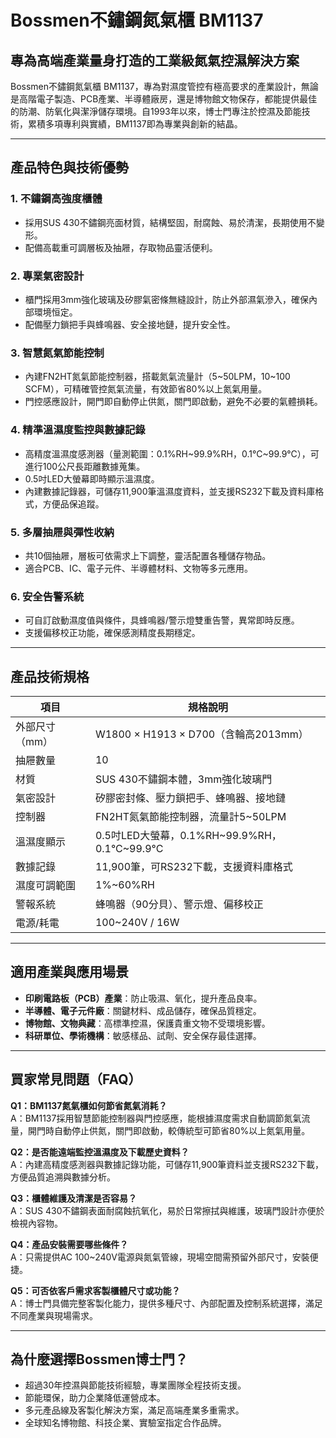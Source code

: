 # Bossmen不鏽鋼氮氣櫃 BM1137

## 專為高端產業量身打造的工業級氮氣控濕解決方案

Bossmen不鏽鋼氮氣櫃 BM1137，專為對濕度管控有極高要求的產業設計，無論是高階電子製造、PCB產業、半導體廠房，還是博物館文物保存，都能提供最佳的防潮、防氧化與潔淨儲存環境。自1993年以來，博士門專注於控濕及節能技術，累積多項專利與實績，BM1137即為專業與創新的結晶。

---

## 產品特色與技術優勢

### 1. 不鏽鋼高強度櫃體
- 採用SUS 430不鏽鋼亮面材質，結構堅固，耐腐蝕、易於清潔，長期使用不變形。
- 配備高載重可調層板及抽屜，存取物品靈活便利。

### 2. 專業氣密設計
- 櫃門採用3mm強化玻璃及矽膠氣密條無縫設計，防止外部濕氣滲入，確保內部環境恒定。
- 配備壓力鎖把手與蜂鳴器、安全接地鏈，提升安全性。

### 3. 智慧氮氣節能控制
- 內建FN2HT氮氣節能控制器，搭載氮氣流量計（5~50LPM，10~100 SCFM），可精確管控氮氣流量，有效節省80%以上氮氣用量。
- 門控感應設計，開門即自動停止供氮，關門即啟動，避免不必要的氣體損耗。

### 4. 精準溫濕度監控與數據記錄
- 高精度溫濕度感測器（量測範圍：0.1%RH~99.9%RH，0.1°C~99.9°C），可進行100公尺長距離數據蒐集。
- 0.5吋LED大螢幕即時顯示溫濕度。
- 內建數據記錄器，可儲存11,900筆溫濕度資料，並支援RS232下載及資料庫格式，方便品保追蹤。

### 5. 多層抽屜與彈性收納
- 共10個抽屜，層板可依需求上下調整，靈活配置各種儲存物品。
- 適合PCB、IC、電子元件、半導體材料、文物等多元應用。

### 6. 安全告警系統
- 可自訂啟動濕度值與條件，具蜂鳴器/警示燈雙重告警，異常即時反應。
- 支援偏移校正功能，確保感測精度長期穩定。

---

## 產品技術規格

| 項目                    | 規格說明                                      |
|-------------------------|-----------------------------------------------|
| 外部尺寸（mm）          | W1800 × H1913 × D700（含輪高2013mm）         |
| 抽屜數量                | 10                                           |
| 材質                    | SUS 430不鏽鋼本體，3mm強化玻璃門             |
| 氣密設計                | 矽膠密封條、壓力鎖把手、蜂鳴器、接地鏈         |
| 控制器                  | FN2HT氮氣節能控制器，流量計5~50LPM           |
| 溫濕度顯示              | 0.5吋LED大螢幕，0.1%RH~99.9%RH，0.1°C~99.9°C  |
| 數據記錄                | 11,900筆，可RS232下載，支援資料庫格式         |
| 濕度可調範圍            | 1%~60%RH                                     |
| 警報系統                | 蜂鳴器（90分貝）、警示燈、偏移校正            |
| 電源/耗電               | 100~240V / 16W                               |

---

## 適用產業與應用場景

- **印刷電路板（PCB）產業**：防止吸濕、氧化，提升產品良率。
- **半導體、電子元件廠**：關鍵材料、成品儲存，確保品質穩定。
- **博物館、文物典藏**：高標準控濕，保護貴重文物不受環境影響。
- **科研單位、學術機構**：敏感樣品、試劑、安全保存最佳選擇。

---

## 買家常見問題（FAQ）

**Q1：BM1137氮氣櫃如何節省氮氣消耗？**  
A：BM1137採用智慧節能控制器與門控感應，能根據濕度需求自動調節氮氣流量，開門時自動停止供氮，關門即啟動，較傳統型可節省80%以上氮氣用量。

**Q2：是否能遠端監控溫濕度及下載歷史資料？**  
A：內建高精度感測器與數據記錄功能，可儲存11,900筆資料並支援RS232下載，方便品質追溯與數據分析。

**Q3：櫃體維護及清潔是否容易？**  
A：SUS 430不鏽鋼表面耐腐蝕抗氧化，易於日常擦拭與維護，玻璃門設計亦便於檢視內容物。

**Q4：產品安裝需要哪些條件？**  
A：只需提供AC 100~240V電源與氮氣管線，現場空間需預留外部尺寸，安裝便捷。

**Q5：可否依客戶需求客製櫃體尺寸或功能？**  
A：博士門具備完整客製化能力，提供多種尺寸、內部配置及控制系統選擇，滿足不同產業與現場需求。

---

## 為什麼選擇Bossmen博士門？

- 超過30年控濕與節能技術經驗，專業團隊全程技術支援。
- 節能環保，助力企業降低運營成本。
- 多元產品線及客製化解決方案，滿足高端產業多重需求。
- 全球知名博物館、科技企業、實驗室指定合作品牌。